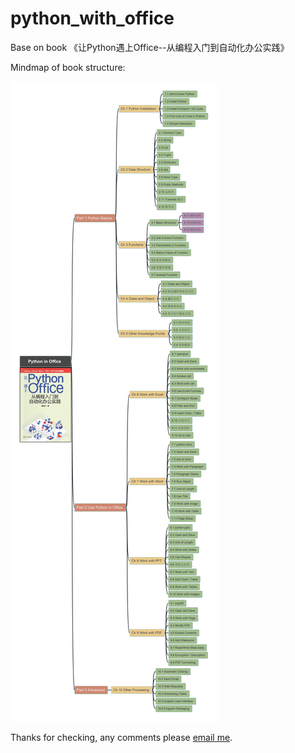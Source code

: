 # python_with_office

Base on book 《让Python遇上Office--从编程入门到自动化办公实践》

Mindmap of book structure:

![bookstructure](img/Python_in_Office.jpg)



Thanks for checking, any comments please [email me](mailto:xiaoqizhao@outlook.com).